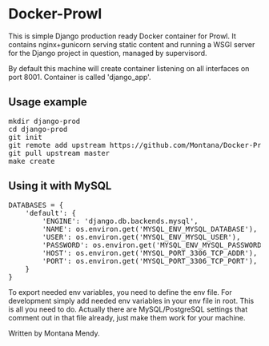 # Docker-Prowl


This is simple Django production ready Docker container for Prowl. It contains nginx+gunicorn serving static content and running a WSGI server for the Django project in question, managed by supervisord.

By default this machine will create container listening on all interfaces on port 8001. Container is called 'django_app'.


## Usage example

<pre>
mkdir django-prod
cd django-prod
git init
git remote add upstream https://github.com/Montana/Docker-Prowl
git pull upstream master
make create
</pre>

## Using it with MySQL

<pre>
DATABASES = {
    'default': {
        'ENGINE': 'django.db.backends.mysql',
        'NAME': os.environ.get('MYSQL_ENV_MYSQL_DATABASE'),
        'USER': os.environ.get('MYSQL_ENV_MYSQL_USER'),
        'PASSWORD': os.environ.get('MYSQL_ENV_MYSQL_PASSWORD'),
        'HOST': os.environ.get('MYSQL_PORT_3306_TCP_ADDR'),
        'PORT': os.environ.get('MYSQL_PORT_3306_TCP_PORT'),
    }
}
</pre>

To export needed env variables, you need to define the env file. For development simply add needed env variables in your env file in root. This is all you need to do. Actually there are MySQL/PostgreSQL settings that comment out in that file already, just make them work for your machine.

Written by Montana Mendy.
